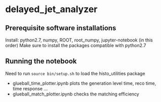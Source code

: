 # delayed_jet_analyzer

## Prerequisite software installations

Install: python2.7, numpy, ROOT, root_numpy, jupyter-notebook (in this order)
Make sure to install the packages compatible with python2.7

## Running the notebook

Need to run `source bin/setup.sh` to load the histo_utilities package

* glueball_time_plotter.ipynb plots the generation level time, reco time, time response …
* glueball_match_plotter.ipynb checks the matching efficiency
